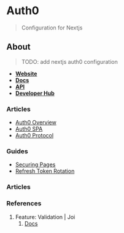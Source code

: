 # Auth0
> Configuration for Nextjs

## About
> TODO: add nextjs auth0 configuration

- **[Website](https://auth0.com/)**
- **[Docs](https://auth0.com/docs/)**
- **[API](https://auth0.com/docs/api)**
- **[Developer Hub](https://auth0.com/developers/hub)**

### Articles

- [Auth0 Overview](https://auth0.com/docs/get-started/auth0-overview)
- [Auth0 SPA](https://auth0.com/docs/get-started/architecture-scenarios/spa-api)
- [Auth0 Protocol](https://auth0.com/docs/get-started/authentication-and-authorization-flow/authorization-code-flow-with-proof-key-for-code-exchange-pkce)

### Guides

- [Securing Pages](https://next-auth.js.org/tutorials/securing-pages-and-api-routes)
- [Refresh Token Rotation](https://next-auth.js.org/tutorials/refresh-token-rotation)

### Articles

### References

1. Feature: Validation | Joi
   1. [Docs](https://joi.dev/api/)
